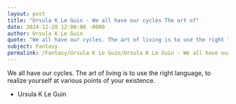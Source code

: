 ```yaml
---
layout: post
title: "Ursula K Le Guin - We all have our cycles The art of"
date: 2024-12-28 12:00:00 -0000
author: Ursula K Le Guin
quote: "We all have our cycles. The art of living is to use the right language, to realize yourself at various points of your existence."
subject: Fantasy
permalink: /Fantasy/Ursula K Le Guin/Ursula K Le Guin - We all have our cycles The art of
---
```


We all have our cycles. The art of living is to use the right language, to realize yourself at various points of your existence.

- Ursula K Le Guin
